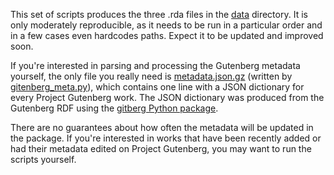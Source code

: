 This set of scripts produces the three .rda files in the [data](../data) directory. It is only moderately reproducible, as it needs to be run in a particular order and in a few cases even hardcodes paths. Expect it to be updated and improved soon.

If you're interested in parsing and processing the Gutenberg metadata yourself, the only file you really need is [metadata.json.gz](metadata.json.gz) (written by [gitenberg_meta.py](gitenberg_meta.py)), which contains one line with a JSON dictionary for every Project Gutenberg work. The JSON dictionary was produced from the Gutenberg RDF using the [gitberg Python package](https://github.com/gitenberg-dev/gitberg).

There are no guarantees about how often the metadata will be updated in the package. If you're interested in works that have been recently added or had their metadata edited on Project Gutenberg, you may want to run the scripts yourself.
